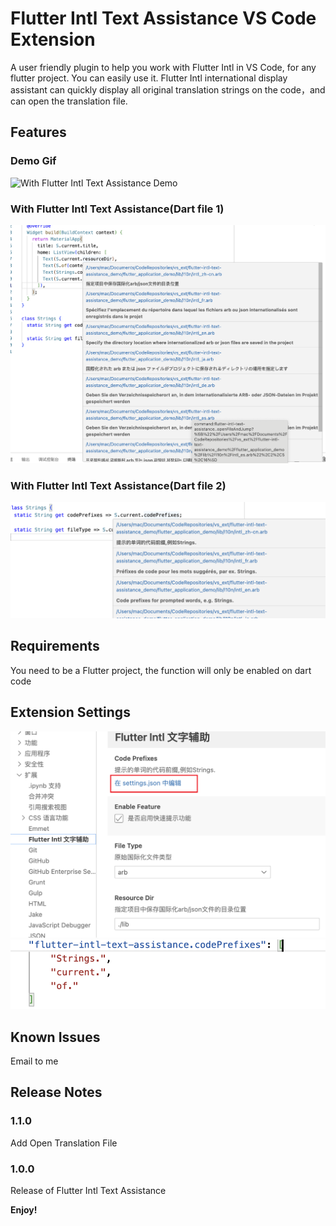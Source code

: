 #  Flutter Intl Text Assistance VS Code Extension

 A user friendly plugin to help you work with Flutter Intl in VS Code, for any flutter project. You can easily use it. Flutter Intl international display assistant can quickly display all original translation strings on the code，and can open the translation file.


## Features
### Demo Gif
![With Flutter Intl Text Assistance Demo](images/demo.gif)

### With Flutter Intl Text Assistance(Dart file 1)

![With Flutter Intl Text Assistance](images/with-plugin-code.png)



### With Flutter Intl Text Assistance(Dart file 2)

![With Flutter Intl Text Assistance 2](images/with-plugin-code2.png)



## Requirements

You need to be a Flutter project, the function will only be enabled on dart code

## Extension Settings

![Configuration](images/configuration.png)
![Configuration_Key](images/configuration_key.png)

## Known Issues

Email to me

## Release Notes
### 1.1.0
Add Open Translation File

### 1.0.0
Release of Flutter Intl Text Assistance


**Enjoy!**
